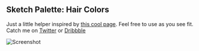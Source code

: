 ## Sketch Palette: Hair Colors

Just a little helper inspired by [this cool page](http://www.collectedwebs.com/art/colors/hair/). Feel free to use as you see fit.
Catch me on [Twitter](http://twitter.com/saschamt) or [Dribbble](http://dribbble.com/saschamt)


![Screenshot](https://www.evernote.com/l/ASv4t8SbWHhEaIU1Xt2sfaMjZSNGZeZLHQ0B/image.png)
